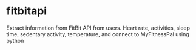 # fitbitapi

Extract information from FitBit API from users. Heart rate, activities, sleep time, sedentary activity, temperature, and connect to MyFitnessPal using python

